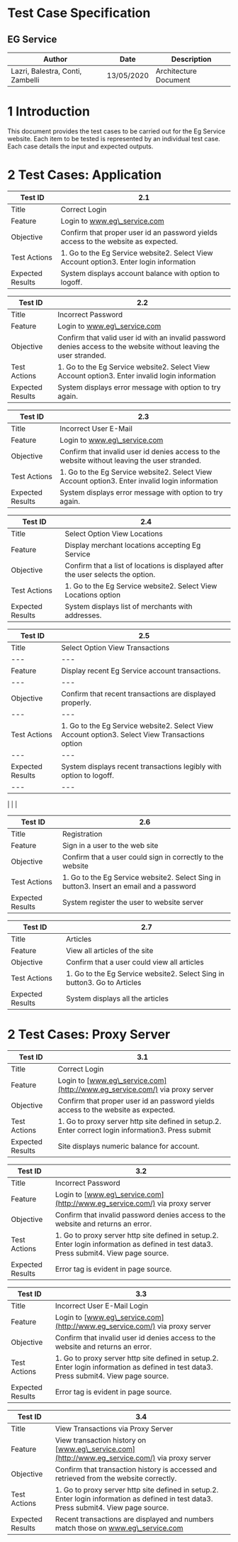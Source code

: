 # Test Case Specification

## EG Service

| Author | Date | Description |
| --- | --- | --- |
|  Lazri, Balestra, Conti, Zambelli| 13/05/2020 | Architecture Document |



# 1 Introduction

This document provides the test cases to be carried out for the Eg Service website. Each item to be tested is represented by an individual test case. Each case details the input and expected outputs.


# 2 Test Cases: Application

| Test ID | 2.1 |
| --- | --- |
| Title | Correct Login |
| Feature | Login to www.eg\_service.com |
| Objective | Confirm that proper user id an password yields access to the website as expected. |
| Test Actions | 1. Go to the Eg Service website2. Select View Account option3. Enter login information |
| Expected Results | System displays account balance with option to logoff. |

| Test ID | 2.2 |
| --- | --- |
| Title | Incorrect Password |
| Feature | Login to www.eg\_service.com |
| Objective | Confirm that valid user id with an invalid password denies access to the website without leaving the user stranded. |
| Test Actions | 1. Go to the Eg Service website2. Select View Account option3. Enter invalid login information |
| Expected Results | System displays error message with option to try again. |

| Test ID | 2.3 |
| --- | --- |
| Title | Incorrect User E-Mail |
| Feature | Login to www.eg\_service.com |
| Objective | Confirm that invalid user id denies access to the website without leaving the user stranded. |
| Test Actions | 1. Go to the Eg Service website2. Select View Account option3. Enter invalid login information |
| Expected Results | System displays error message with option to try again. |

| Test ID | 2.4 |
| --- | --- |
| Title | Select Option View Locations |
| Feature | Display merchant locations accepting Eg Service |
| Objective | Confirm that a list of locations is displayed after the user selects the option. |
| Test Actions | 1. Go to the Eg Service website2. Select View Locations option |
| Expected Results | System displays list of merchants with addresses. |

| Test ID | 2.5 |
| --- | --- |
| Title | Select Option View Transactions |
| --- | --- |
| Feature | Display recent Eg Service account transactions. |
| --- | --- |
| Objective | Confirm that recent transactions are displayed properly. |
| --- | --- |
| Test Actions | 1. Go to the Eg Service website2. Select View Account option3. Select View Transactions option |
| --- | --- |
| Expected Results | System displays recent transactions legibly with option to logoff. |
| --- | --- |
|
 |
 |

| Test ID | 2.6 |
| --- | --- |
| Title | Registration |
| Feature | Sign in a user to the web site |
| Objective | Confirm that a user could sign in correctly to the website |
| Test Actions | 1. Go to the Eg Service website2. Select Sing in button3. Insert an email and a password |
| Expected Results | System register the user to website server |

| Test ID | 2.7 |
| --- | --- |
| Title | Articles |
| Feature | View all articles of the site |
| Objective | Confirm that a user could view all articles |
| Test Actions | 1. Go to the Eg Service website2. Select Sing in button3. Go to Articles |
| Expected Results | System displays all the articles |


# 2 Test Cases: Proxy Server

| Test ID | 3.1 |
| --- | --- |
| Title | Correct Login |
| Feature | Login to [www.eg\_service.com](http://www.eg_service.com/) via proxy server |
| Objective | Confirm that proper user id an password yields access to the website as expected. |
| Test Actions | 1. Go to proxy server http site defined in setup.2. Enter correct login information3. Press submit |
| Expected Results | Site displays numeric balance for account. |

| Test ID | 3.2 |
| --- | --- |
| Title | Incorrect Password |
| Feature | Login to [www.eg\_service.com](http://www.eg_service.com/) via proxy server |
| Objective | Confirm that invalid password denies access to the website and returns an error. |
| Test Actions | 1. Go to proxy server http site defined in setup.2. Enter login information as defined in test data3. Press submit4. View page source. |
| Expected Results | Error tag is evident in page source. |

| Test ID | 3.3 |
| --- | --- |
| Title | Incorrect User E-Mail Login |
| Feature | Login to [www.eg\_service.com](http://www.eg_service.com/) via proxy server |
| Objective | Confirm that invalid user id denies access to the website and returns an error. |
| Test Actions | 1. Go to proxy server http site defined in setup.2. Enter login information as defined in test data3. Press submit4. View page source. |
| Expected Results | Error tag is evident in page source. |

| Test ID | 3.4 |
| --- | --- |
| Title | View Transactions via Proxy Server |
| Feature | View transaction history on [www.eg\_service.com](http://www.eg_service.com/) via proxy server |
| Objective | Confirm that transaction history is accessed and retrieved from the website correctly. |
| Test Actions | 1. Go to proxy server http site defined in setup.2. Enter login information as defined in test data3. Press submit4. View page source. |
| Expected Results | Recent transactions are displayed and numbers match those on www.eg\_service.com |
